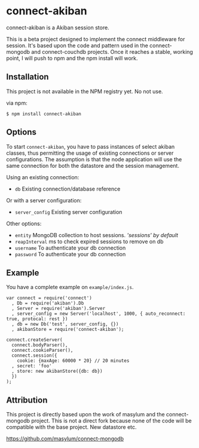 # connect-akiban

connect-akiban is a Akiban session store.

This is a beta project designed to implement the connect middleware for session. It's based upon the code and pattern
used in the connect-mongodb and connect-couchdb projects. Once it reaches a stable, working point, I will push to 
npm and the npm install will work.

## Installation
This project is not available in the NPM registry yet. No not use.

via npm:

    $ npm install connect-akiban


## Options

To start `connect-akiban`, you have to pass instances of select akiban classes, thus permitting the usage of existing 
connections or server configurations. The assumption is that the node application will use the same connection for both
the datastore and the session management.

Using an existing connection:

  * `db` Existing connection/database reference

Or with a server configuration:

  * `server_config` Existing server configuration

Other options:

  * `entity` MongoDB collection to host sessions. _'sessions' by default_
  * `reapInterval` ms to check expired sessions to remove on db
  * `username` To authenticate your db connection
  * `password` To authenticate your db connection


## Example

You have a complete example on `example/index.js`.

    var connect = require('connect')
      , Db = require('akiban').Db
      , Server = require('akiban').Server
      , server_config = new Server('localhost', 1000, { auto_reconnect: true, protocal: rest })
      , db = new Db('test', server_config, {})
      , akibanStore = require('connect-akiban');

    connect.createServer(
      connect.bodyParser(),
      connect.cookieParser(),
      connect.session({
        cookie: {maxAge: 60000 * 20} // 20 minutes
      , secret: 'foo'
      , store: new akibanStore({db: db})
      })
    );

## Attribution
This project is directly based upon the work of masylum and the connect-mongodb project. This is not a direct fork
because none of the code will be compatible with the base project. New datastore etc.

https://github.com/masylum/connect-mongodb